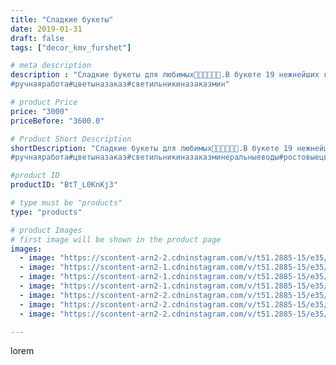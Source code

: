 ```yaml
---
title: "Сладкие букеты"
date: 2019-01-31
draft: false
tags: ["decor_kmv_furshet"]

# meta description
description : "Сладкие букеты для любимых🍬🍬🍬🌷🌷🌷.В букете 19 нежнейших конфет :Raffaello: Сам букет оформлен органзой🌷🌷🌷🌷🍬🍬🍬🍬🍬.
#ручнаяработа#цветыназаказ#светильникиназаказмин"

# product Price
price: "3000"
priceBefore: "3600.0"

# Product Short Description
shortDescription: "Сладкие букеты для любимых🍬🍬🍬🌷🌷🌷.В букете 19 нежнейших конфет :Raffaello: Сам букет оформлен органзой🌷🌷🌷🌷🍬🍬🍬🍬🍬.
#ручнаяработа#цветыназаказ#светильникиназаказминеральныеводы#ростовыецветыминеральныеводы#"

#product ID
productID: "BtT_L0KnKj3"

# type must be "products"
type: "products"

# product Images
# first image will be shown in the product page
images:
  - image: "https://scontent-arn2-2.cdninstagram.com/v/t51.2885-15/e35/50612707_298817837650556_1775022060078649937_n.jpg?se=7&tp=1&_nc_ht=scontent-arn2-2.cdninstagram.com&_nc_cat=108&_nc_ohc=QM-dpGBzFI8AX_EaR2A&oh=f242fbf3dfb74058718f4ecc25cbcc17&oe=60742514&ig_cache_key=MTk2OTE5Mjk4MDA1OTA3Nzc0OQ%3D%3D.2"
  - image: "https://scontent-arn2-1.cdninstagram.com/v/t51.2885-15/e35/50012302_366626627260695_246208969904460135_n.jpg?se=7&tp=1&_nc_ht=scontent-arn2-1.cdninstagram.com&_nc_cat=103&_nc_ohc=v5Z1chqOuh4AX8raKqM&oh=2c8de4c4fe27f1019a5634c4deed446f&oe=607550E8&ig_cache_key=MTk2OTE5MzQzODcyMjk4NzIxMQ%3D%3D.2"
  - image: "https://scontent-arn2-1.cdninstagram.com/v/t51.2885-15/e35/49907221_2340304492923238_788446655778736938_n.jpg?se=7&tp=1&_nc_ht=scontent-arn2-1.cdninstagram.com&_nc_cat=110&_nc_ohc=QRFixoi8B7UAX_3vkow&oh=76c5853bd4f8e904146f00a93b07ca2a&oe=6075FF71&ig_cache_key=MTk2OTE5MzQ2MTg5MjMzMjI1Mg%3D%3D.2"
  - image: "https://scontent-arn2-1.cdninstagram.com/v/t51.2885-15/e35/49858489_2142724466040802_1951624829093340498_n.jpg?se=7&tp=1&_nc_ht=scontent-arn2-1.cdninstagram.com&_nc_cat=110&_nc_ohc=XKXgdNBriaEAX_fjZ9R&oh=d737982a06ce13a1c7c6ddf1187a9d06&oe=607354C1&ig_cache_key=MTk2OTE5MzQ4MDU5MDQ5Mzk2OQ%3D%3D.2"
  - image: "https://scontent-arn2-2.cdninstagram.com/v/t51.2885-15/e35/50535292_756925974692640_2131282356488357008_n.jpg?se=7&tp=1&_nc_ht=scontent-arn2-2.cdninstagram.com&_nc_cat=100&_nc_ohc=x3nB7-rJSncAX_8OsWD&oh=5440ae079a67012af52242b19df4ebe8&oe=60735F15&ig_cache_key=MTk2OTE5MzQ5NTg0MTAxMDg5Mw%3D%3D.2"
  - image: "https://scontent-arn2-2.cdninstagram.com/v/t51.2885-15/e35/50015900_748788158832728_1405061079111481176_n.jpg?se=7&tp=1&_nc_ht=scontent-arn2-2.cdninstagram.com&_nc_cat=108&_nc_ohc=DbEBYZdX-2QAX9DFftQ&oh=c1f58bbe951eddd28e917302de3d0b60&oe=6075B388&ig_cache_key=MTk2OTE5MzQ5NzY0NDU5MTQ1Mg%3D%3D.2"
  - image: "https://scontent-arn2-2.cdninstagram.com/v/t51.2885-15/e35/49933541_471285970071269_2806755491270372810_n.jpg?se=7&tp=1&_nc_ht=scontent-arn2-2.cdninstagram.com&_nc_cat=105&_nc_ohc=d3BzoqkQ_x4AX9hzzy6&oh=e90de917269bf70e9b7810a48368fbe8&oe=6074AF8F&ig_cache_key=MTk2OTE5MzQ5NjMxOTI3NjgyNg%3D%3D.2"

---
```

lorem
